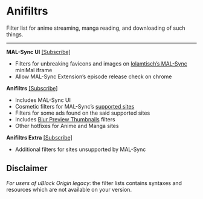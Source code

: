# Anifiltrs
Filter list for anime streaming, manga reading, and downloading of such things.

-------------

**MAL-Sync UI** [[Subscribe]](https://subscribe.adblockplus.org/?location=https://raw.githubusercontent.com/Karmesinrot/Anifiltrs/master/MAL-Sync%20UI.txt&title=Anifiltrs%20%E2%80%94%20%F0%9F%8D%9A%20MAL-Sync%20UI)
* Filters for unbreaking favicons and images on [lolamtisch’s MAL-Sync](https://github.com/lolamtisch/MALSync) miniMal iframe
* Allow MAL-Sync Extension’s episode release check on chrome

**Anifiltrs** [[Subscribe]](https://subscribe.adblockplus.org/?location=https://raw.githubusercontent.com/Karmesinrot/Anifiltrs/master/Anifltrs.txt&title=Anifiltrs%20%E2%80%94%20%F0%9F%8D%B1%20Anime%20streaming%20%26%20Manga%20reading)
* Includes MAL-Sync UI
* Cosmetic filters for MAL-Sync’s [supported sites](https://github.com/lolamtisch/MALSync#supported-pages-)
* Filters for some ads found on the said supported sites
* Includes [Blur Preview Thumbnails](https://github.com/Karmesinrot/Anifiltrs/tree/master/Blur%20Preview%20Thumbnails#blur-preview-thumbnails) filters
* Other hotfixes for Anime and Manga sites

**Anifiltrs Extra** [[Subscribe]](https://subscribe.adblockplus.org/?location=https://raw.githubusercontent.com/Karmesinrot/Anifiltrs/master/Anifiltrs%20Extra.txt&title=Anifiltrs%2FExtra)
* Additional filters for sites unsupported by MAL-Sync

## Disclaimer

*For users of uBlock Origin legacy*: the filter lists contains syntaxes and resources which are not available on your version.
